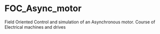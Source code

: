 # FOC_Async_motor
 Field Oriented Control and simulation of an Asynchronous motor. 
Course of Electrical machines and drives